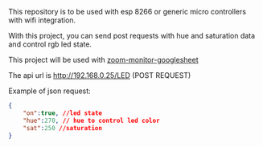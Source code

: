 This repository is to be used with esp 8266 or generic micro controllers with wifi integration.

With this project, you can send post requests with hue and saturation data and control rgb led state.

This project will be used with [zoom-monitor-googlesheet](https://github.com/brutalzinn/zoom-monitor-googlesheets) 

The api url is http://192.168.0.25/LED (POST REQUEST)

Example of json request:

~~~json
{
    "on":true, //led state
    "hue":270, // hue to control led color
    "sat":250 //saturation
}
~~~